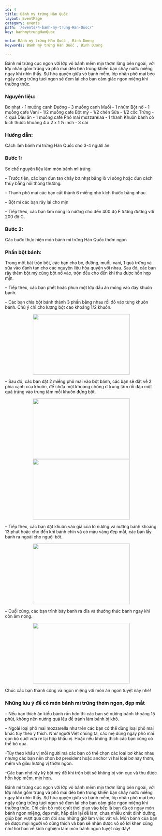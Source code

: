 ```yaml
---
id: 4
title: Bánh mỳ trứng Hàn Quốc 
layout: EventPage
category: events
path: '/events/4-banh-my-trung-Han-Quoc/'
key: banhmytrungHanQuoc

meta: Bánh mỳ trứng Hàn Quốc , Bình Dương
keywords: Bánh mỳ trứng Hàn Quốc , Bình Dương

---
```

Bánh mì trứng cực ngon với lớp vỏ bánh mềm mịn thơm lừng bên ngoài, với lớp nhân gồm trứng và phô mai dẻo bên trong khiến bạn chảy nước miếng ngay khi nhìn thấy. Sự hòa quyện giữa vỏ bánh mềm, lớp nhân phô mai béo ngậy cùng trứng tươi ngon sẽ đem lại cho bạn cảm giác ngon miệng khi thưởng thức.

<h3>Nguyên liệu:</h3>

Bơ nhạt - 1 muỗng canh
Đường - 3 muỗng canh
Muối - 1 nhúm
Bột nở - 1 muỗng cafe
Vani - 1/2 muỗng cafe
Bột mỳ - 1/2 chén
Sữa - 1/2 cốc
Trứng - 4 quả
Dầu ăn - 1 muỗng cafe
Phô mai mozzarelaa - 1 thanh
Khuôn bánh có kích thước khoảng 4 x 2 x 1 ½ inch - 3 cái

 
<h3>Hướng dẫn:</h3>
Cách làm bánh mì trứng Hàn Quốc cho 3-4 người ăn

<h3>Bước 1:</h3> Sơ chế nguyên liệu làm món bánh mì trứng

– Trước tiên, các bạn đun tan chảy bơ nhạt bằng lò vi sóng hoặc đun cách thủy bằng nồi thông thường.

– Thanh phô mai các bạn cắt thành 6 miếng nhỏ kích thước bằng nhau.

– Bột mì các bạn rây lại cho mịn.

– Tiếp theo, các bạn làm nóng lò nướng cho đến 400 độ F tương đương với 200 độ C.

<h3>Bước 2:</h3> Các bước thực hiện món bánh mì trứng Hàn Quốc thơm ngon

<h3>Phần bột bánh:</h3>

Trong một bát trộn bột, các bạn cho bơ, đường, muối, vani, 1 quả trứng và sữa vào đánh tan cho các nguyên liệu hòa quyện với nhau. Sau đó, các bạn rây thêm bột mỳ cùng bột nở vào, trộn đều cho đến khi thu được hỗn hợp mịn.

– Tiếp theo, các bạn phết hoặc phun một lớp dầu ăn mỏng vào đáy khuôn bánh.

– Các bạn chia bột bánh thành 3 phần bằng nhau rồi đổ vào từng khuôn bánh. Chú ý chỉ cho lượng bột cao khoảng 1/2 khuôn.

<div align="center"><img src="http://sotaynauan.com/wp-content/uploads/2018/03/cach-lam-banh-mi-trung-han-quoc-buco-1.jpg"width="320px" height="200px"></div>

– Sau đó, các bạn đặt 2 miếng phô mai vào bột bánh, các bạn sẽ đặt về 2 phía cạnh của khuôn, để chừa một khoảng chống ở trung tâm rồi đập một quả trứng vào trung tâm mỗi khuôn đựng bột.

<div align="center"><img src="http://sotaynauan.com/wp-content/uploads/2018/03/cach-lam-banh-mi-trung-han-quoc-buoc-2.jpg"width="320px" height="200px"></div>

<div align="center"><img src="http://sotaynauan.com/wp-content/uploads/2018/03/cach-lam-banh-mi-trung-han-quoc-buoc-3.jpg"width="320px" height="200px"></div>

– Tiếp theo, các bạn đặt khuôn vào giá của lò nướng và nướng bánh khoảng 13 phút hoặc cho đến khi bánh chín và có màu vàng đẹp mắt, các bạn lấy bánh ra ngoài cho nguội bớt.

<div align="center"><img src="http://sotaynauan.com/wp-content/uploads/2018/03/cach-lam-banh-mi-trung-han-quoc-buoc-4.jpg"width="320px" height="200px"></div>

– Cuối cùng, các bạn trình bày banh ra đĩa và thưởng thức bánh ngay khi còn ấm nóng.

<div align="center"><img src="http://sotaynauan.com/wp-content/uploads/2018/03/cach-lam-banh-mi-trung-han-quoc-buoc-5.jpg"width="320px" height="200px"></div>

Chúc các bạn thành công và ngon miệng với món ăn ngon tuyệt này nhé!

<h3>Những lưu ý để có món bánh mì trứng thơm ngon, đẹp mắt</h3>

– Nếu bạn thích ăn kiểu bánh rắn hơn thì các bạn sẽ nướng bánh khoảng 15 phút, không nên nướng quá lâu để tránh làm bánh bị khô.

– Ngoài loại phô mai mozzarella như trên các bạn có thể dùng loại phô mai khác tùy theo ý thích. Như người Việt chúng ta, các mẹ dùng ngay phô mai con bò cười vừa rẻ lại hợp khẩu vị. Hoặc nếu không thích các bạn cũng có thể bỏ qua.

-Tùy theo khẩu vị mỗi người mà các bạn có thể chọn các loại bơ khác nhau nhưng các bạn nên chọn bơ president hoặc anchor vì hai loại bơ này thơm, mềm và giàu hương vị thơm ngon.

-Các bạn nhớ rây kỹ bột mỳ để khi trộn bột sẽ không bị vón cục và thu được hỗn hợp mềm, mịn hơn.

Bánh mì trứng cực ngon với lớp vỏ bánh mềm mịn thơm lừng bên ngoài, với lớp nhân gồm trứng và phô mai dẻo bên trong khiến bạn chảy nước miếng ngay khi nhìn thấy. Sự hòa quyện giữa vỏ bánh mềm, lớp nhân phô mai béo ngậy cùng trứng tươi ngon sẽ đem lại cho bạn cảm giác ngon miệng khi thưởng thức. Chỉ cần bỏ một chút thời gian vào bếp là bạn đã có ngay món bánh ngon miệng, đẹp mắt, hấp dẫn lại dễ làm, chưa nhiều chất dinh dưỡng, giúp bạn vượt qua cơn đói sau những giờ làm việc vất vả. Món bánh của bạn sẽ được mọi người vô cùng thích và bạn sẽ nhận được vô số lời khen cũng như hỏi han về kinh nghiệm làm món bánh ngon tuyệt này đấy!
